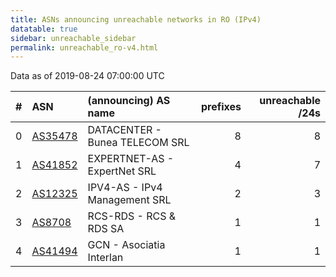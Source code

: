 ```yaml
---
title: ASNs announcing unreachable networks in RO (IPv4)
datatable: true
sidebar: unreachable_sidebar
permalink: unreachable_ro-v4.html
---
```


Data as of 2019-08-24 07:00:00 UTC


<div class="datatable-begin"></div>

|   # | ASN                                    | (announcing) AS name           |   prefixes |   unreachable /24s |
|----:|:---------------------------------------|:-------------------------------|-----------:|-------------------:|
|   0 | [AS35478](unreachable_AS35478-v4.html) | DATACENTER - Bunea TELECOM SRL |          8 |                  8 |
|   1 | [AS41852](unreachable_AS41852-v4.html) | EXPERTNET-AS - ExpertNet SRL   |          4 |                  7 |
|   2 | [AS12325](unreachable_AS12325-v4.html) | IPV4-AS - IPv4 Management SRL  |          2 |                  3 |
|   3 | [AS8708](unreachable_AS8708-v4.html)   | RCS-RDS - RCS &amp; RDS SA     |          1 |                  1 |
|   4 | [AS41494](unreachable_AS41494-v4.html) | GCN - Asociatia Interlan       |          1 |                  1 |

<div class="datatable-end"></div>
